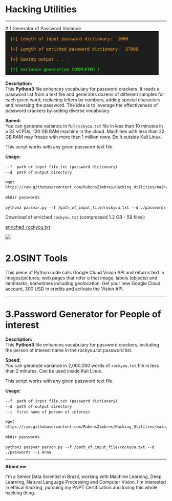 # Hacking Utilities  
<hr>    
# 1.Generator of Password Variance  
  
<img src=https://github.com/RubensZimbres/Hacking_Utilities/blob/main/screen.png>
  
<b>Description:</b>  
This <b>Python3</b> file enhances vocabulary for password crackers. It reads a password list from a text file and generates dozens of different samples for each given word, replacing letters by numbers, adding special characters and reversing the password. The idea is to leverage the effectiveness of password crackers by adding diverse vocabulary.  
  
<b>Speed:</b>  
You can generate variance in full ```rockyou.txt``` file in less than 10 minutes in a 32 vCPUs, 120 GB RAM machine in the cloud. Machines with less than 32 GB RAM may freeze with more than 1 million rows. Do it outside Kali Linux. 

This script works with any given password text file.  
  
<b>Usage:</b>  
  
```--f  path of input file.txt (password dictionary)```  
```--d  path of output directory ```

  
```
wget https://raw.githubusercontent.com/RubensZimbres/Hacking_Utilities/main/Generator_rockyou/passvar.py  

mkdir passwords

python3 passvar.py --f /path_of_input_file/rockyou.txt --d ./passwords
```  
  
Download of enriched ```rockyou.txt``` (compressed 1.2 GB - 59 files):  

<a href="https://drive.google.com/file/d/1ivEzir7FY3_LcPXwE7rNxEJ9xsFLmmwE/view?usp=sharing">enriched_rockyou.txt</a>  
  
<img src=https://github.com/RubensZimbres/Hacking_Utilities/blob/main/rockyou.png>  
  
# 2.OSINT Tools
  
This piece of Python code calls Google Cloud Vision API and returns text in images/pictures, web pages that refer o that image, labels (objects) and landmarks, sometimes including geolocation. Get your new Google Cloud account, 300 USD in credits and activate the Vision API.  
  
<hr>  
  
# 3.Password Generator for People of interest  
  
<b>Description:</b>  
This <b>Python3</b> file enhances vocabulary for password crackers, including the person of interest name in the rockyou.txt password list.  
  
<b>Speed:</b>  
You can generate variance in 2,000,000 words of ```rockyou.txt``` file in less than 2 minutes. Can be used inside Kali Linux. 

This script works with any given password text file.  
  
<b>Usage:</b>  
  
```--f  path of input file.txt (password dictionary)```  
```--d  path of output directory ```  
```--i  first name of person of interest ```  

  
```
wget https://raw.githubusercontent.com/RubensZimbres/Hacking_Utilities/main/Person_of_interest/passvar_person.py  

mkdir passwords

python3 passvar_person.py --f /path_of_input_file/rockyou.txt --d ./passwords --i Anna
```  
<hr>  
<b>About me</b>    
   
I'm a Senior Data Scientist in Brazil, working with Machine Learning, Deep Learning, Natural Language Processing and Computer Vision. I'm interested in ethical hacking, pursuing my PNPT Certification and loving this whole hacking thing.
